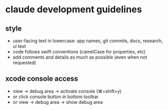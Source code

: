 # claude development guidelines

## style
- user-facing text in lowercase: app names, git commits, docs, research, ui text
- code follows swift conventions (camelCase for properties, etc)
- add comments and details as much as possible (even when not requested)

## xcode console access
- view → debug area → activate console (⌘+shift+y)
- or click console button in bottom toolbar
- or view → debug area → show debug area